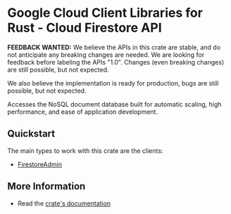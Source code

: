 # Google Cloud Client Libraries for Rust - Cloud Firestore API

<!-- Code generated by sidekick. DO NOT EDIT. -->

**FEEDBACK WANTED:** We believe the APIs in this crate are stable, and
do not anticipate any breaking changes are needed. We are looking for
feedback before labeling the APIs "1.0". Changes (even breaking changes)
are still possible, but not expected.

We also believe the implementation is ready for production, bugs are
still possible, but not expected.

Accesses the NoSQL document database built for automatic scaling, high
performance, and ease of application development.

## Quickstart

The main types to work with this crate are the clients:

- [FirestoreAdmin]

## More Information

- Read the [crate's documentation](https://docs.rs/google-cloud-firestore-admin-v1/latest/google-cloud-firestore-admin-v1)

[FirestoreAdmin]: https://docs.rs/google-cloud-firestore-admin-v1/latest/google_cloud_firestore_admin_v1/client/struct.FirestoreAdmin.html
